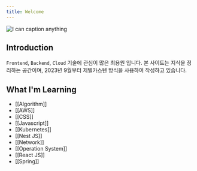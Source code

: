 ```yaml
---
title: Welcome
---
```


![I can caption anything](https://i.imgur.com/kPMDNGP.png)


## Introduction

`Frontend`, `Backend`, `Cloud` 기술에 관심이 많은 최용원 입니다. 본 사이트는 지식을 정리하는 공간이며, 2023년 9월부터 제텔카스텐 방식을 사용하여 작성하고 있습니다.

<!-- HI! My name is ChoiYongWon and I'm Interested in `Frontend`, `Backend`, and `CLOUD` technologies. This site serves as a repository for my learning notes, which, since January 2022, I have been writing using the Zettelkasten method. -->

## What I'm Learning

- [[Algorithm]]
- [[AWS]]
- [[CSS]]
- [[Javascript]]
- [[Kubernetes]]
- [[Nest JS]]
- [[Network]]
- [[Operation System]]
- [[React JS]]
- [[Spring]]
